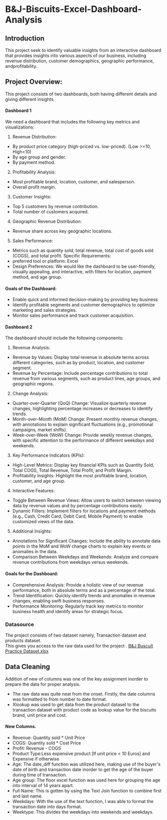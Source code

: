 # B&J-Biscuits-Excel-Dashboard-Analysis
## Introduction 
This project seek to identify valuable insights from an interactive dashboard that provides insights into various aspects of our business, including revenue distribution, customer demographics, geographic performance, andprofitability. 

## Project Overview:
This project consists of two dashboards, both having different details and giving different insights.
#### Dashboard 1
We need a dashboard that includes the following key metrics and 
visualizations:
1. Revenue Distribution:
 - By product price category (high-priced vs. low-priced). (Low >=10, 
High<10)
 - By age group and gender.
 - By payment method.
2. Profitability Analysis:
 - Most profitable brand, location, customer, and salesperson.
 - Overall profit margin.
3. Customer Insights:
 - Top 5 customers by revenue contribution.
 - Total number of customers acquired.
4. Geographic Revenue Distribution:
 - Revenue share across key geographic locations.
5. Sales Performance:
 - Metrics such as quantity sold, total revenue, total cost of goods sold 
(COGS), and total profit.
Specific Requirements:
- preferred tool or platform: Excel
- Design Preferences: We would like the dashboard to be user-friendly, 
visually appealing, and interactive, with filters for location, payment 
method, and age group.
#### Goals of the Dashboard:
- Enable quick and informed decision-making by providing key business
- Identify profitable segments and customer demographics to optimize 
marketing and sales strategies.
- Monitor sales performance and track customer acquisition.

#### Dashboard 2
The dashboard should include the following components:
1. Revenue Analysis:
 - Revenue by Values: Display total revenue in absolute terms across 
different categories, such as by product, location, and customer segment.
 - Revenue by Percentage: Include percentage contributions to total 
revenue from various segments, such as product lines, age groups, and 
geographic regions.
2. Change Analysis:
 - Quarter-over-Quarter (QoQ) Change: Visualize quarterly revenue 
changes, highlighting percentage increases or decreases to identify 
trends.
 - Month-over-Month (MoM) Change: Present monthly revenue changes, 
with annotations to explain significant fluctuations (e.g., promotional 
campaigns, market shifts).
 - Week-over-Week (WoW) Change: Provide weekly revenue changes, 
with specific attention to the performance of different weekdays and 
weekends.
3. Key Performance Indicators (KPIs):
 - High-Level Metrics: Display key financial KPIs such as Quantity Sold, 
Total COGS, Total Revenue, Total Profit, and Profit Margin.
 - Profitability Insights: Highlight the most profitable brand, location, 
customer, and age group.
4. Interactive Features:
 - Toggle Between Revenue Views: Allow users to switch between 
viewing data by revenue values and by percentage contributions easily.
 - Dynamic Filters: Implement filters for locations and payment methods 
(e.g., Cash, Credit Card, Debit Card, Mobile Payment) to enable 
customized views of the data.
5. Additional Insights:
 - Annotations for Significant Changes: Include the ability to annotate 
data points in the MoM and WoW change charts to explain key events 
or anomalies in the data.
 - Comparison Between Weekdays and Weekends: Analyze and 
compare revenue contributions from weekdays versus weekends.
#### Goals for the Dashboard:
- Comprehensive Analysis: Provide a holistic view of our revenue 
performance, both in absolute terms and as a percentage of the total.
- Trend Identification: Quickly identify trends and anomalies in revenue 
changes, enabling swift business responses.
- Performance Monitoring: Regularly track key metrics to monitor business 
health and identify areas for strategic focus.
### Datasource 
The project consists of two dataset namely, Transaction dataset and products dataset. <br>
This gives you access to the raw data used for the project .  [B&J Buscuit Practice Dataset.xlsx](https://github.com/user-attachments/files/18069115/B.J.Buscuit.Practice.Dataset.xlsx)

## Data Cleaning
Addition of new of columns was one of the key assignment inorder to prepare the data for proper analysis.
- The raw data was quite neat from the onset. Firstly, the date columns was formatted to from number to date format.
- Xlookup was used to get data from the product dataset to the transaction dataset with product code as lookup value for the biscuits brand, unit price and cost.
#### New Columns.
- Revenue: Quantity sold * Unit Price
- COGS: Quantity sold * Cost Price
- Profit: Revenue - COGS
- Product Type:Less expensive product [If unit price < 10 Euros] and Expensive if otherwise
- Age: The date_diff function was utilized here, making use of the buyer's date of birth and transaction date inorder to get the age of the buyer during time of transaction.
- Age group: The floor excel function was used here for grouping the age into interval of 14 years apart.
- Full Name: This is gotten by using the Text Join function to combine first and last name.
- Weekdays: With the use of the text function, I was able to format the transaction date into days format.
- Weektype: This divides the weekdays into weekends and weekdays.
  
